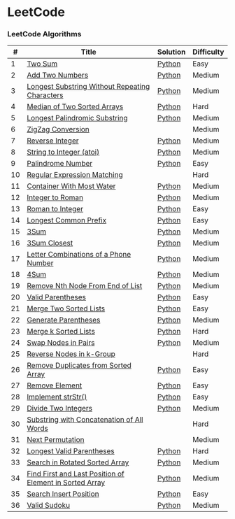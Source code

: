 LeetCode
========

### LeetCode Algorithms


| # | Title | Solution | Difficulty |
|---| ----- | -------- | ---------- |
|1|[Two Sum](https://leetcode.com/problems/two-sum/) | [Python](./algorithms/python/TwoSum/TwoSum.py)|Easy|
|2|[Add Two Numbers](https://leetcode.com/problems/add-two-numbers/) | [Python](./algorithms/python/AddTwoNumbers/AddTwoNumbers.py)|Medium|
|3|[Longest Substring Without Repeating Characters](https://leetcode.com/problems/longest-substring-without-repeating-characters/) | [Python](./algorithms/python/LongestSubstringWithoutRepeatingCharecters/LongestSubstringWithoutRepeatingCharacters.py)|Medium|
|4|[Median of Two Sorted Arrays](https://leetcode.com/problems/median-of-two-sorted-arrays/) | [Python](./algorithms/python/MedianOfTwoSortedArrays/MedianOfTwoSortedArrays.py)|Hard|
|5|[Longest Palindromic Substring](https://leetcode.com/problems/longest-palindromic-substring/) | [Python](./algorithms/python/LongestPalindromicSubstring/LongestPalindromicSubstring.py)|Medium|
|6|[ZigZag Conversion](https://leetcode.com/problems/zigzag-conversion/) | |Medium|
|7|[Reverse Integer](https://leetcode.com/problems/reverse-integer/) | [Python](./algorithms/python/ReverseInteger/ReverseInteger.py)|Medium|
|8|[String to Integer (atoi)](https://leetcode.com/problems/string-to-integer-atoi/) | [Python](./algorithms/python/StringToInteger(atoi)/StringToInteger(atoi).py)|Medium|
|9|[Palindrome Number](https://leetcode.com/problems/palindrome-number/) | [Python](./algorithms/python/PalindromeNumber/PalindromeNumber.py)|Easy|
|10|[Regular Expression Matching](https://leetcode.com/problems/regular-expression-matching/) | |Hard|
|11|[Container With Most Water](https://leetcode.com/problems/container-with-most-water/) | [Python](./algorithms/python/ContainerWithMostWater/ContainerWithMostWater.py)|Medium|
|12|[Integer to Roman](https://leetcode.com/problems/integer-to-roman/) | [Python](./algorithms/python/IntegerToRoman/IntegerToRoman.py)|Medium|
|13|[Roman to Integer](https://leetcode.com/problems/roman-to-integer/) | [Python](./algorithms/python/RomanToInteger/RomanToInteger.py)|Easy|
|14|[Longest Common Prefix](https://leetcode.com/problems/longest-common-prefix/) | [Python](./algorithms/python/LongestCommonPrefix/LongestCommonPrefix.py)|Easy|
|15|[3Sum](https://leetcode.com/problems/3sum/) | [Python](./algorithms/python/3Sum/3Sum.py)|Medium|
|16|[3Sum Closest](https://leetcode.com/problems/3sum-closest/) | [Python](./algorithms/python/3SumClosest/3SumClosest.py)|Medium|
|17|[Letter Combinations of a Phone Number](https://leetcode.com/problems/letter-combinations-of-a-phone-number/) | [Python](./algorithms/python/LetterCombinationsOfAPhoneNumber/LetterCombinationsOfAPhoneNumber.py)|Medium|
|18|[4Sum](https://leetcode.com/problems/4sum/) | [Python](./algorithms/python/4Sum/4Sum.py)|Medium|
|19|[Remove Nth Node From End of List](https://leetcode.com/problems/remove-nth-node-from-end-of-list/) | [Python](./algorithms/python/RemoveNthNodeFromEndofList/RemoveNthNodeFromEndofList.py)|Medium|
|20|[Valid Parentheses](https://leetcode.com/problems/valid-parentheses/) | [Python](./algorithms/python/ValidParentheses/ValidParentheses.py)|Easy|
|21|[Merge Two Sorted Lists](https://leetcode.com/problems/merge-two-sorted-lists/) | [Python](./algorithms/python/MergeTwoSortedLists/MergeTwoSortedLists.py)|Easy|
|22|[Generate Parentheses](https://leetcode.com/problems/generate-parentheses/) | [Python](./algorithms/python/GenerateParentheses/GenerateParentheses.py)|Medium|
|23|[Merge k Sorted Lists](https://leetcode.com/problems/merge-k-sorted-lists/) | [Python](./algorithms/python/MergeKSortedLists/MergeKSortedLists.py)|Hard|
|24|[Swap Nodes in Pairs](https://leetcode.com/problems/swap-nodes-in-pairs/) | [Python](./algorithms/python/SwapNodesInPairs/SwapNodesInPairs.py)|Medium|
|25|[Reverse Nodes in k-Group](https://leetcode.com/problems/reverse-nodes-in-k-group/) | |Hard|
|26|[Remove Duplicates from Sorted Array](https://leetcode.com/problems/remove-duplicates-from-sorted-array/) | [Python](./algorithms/python/RemoveDuplicatesFromSortedArray/RemoveDuplicatesFromSortedArray.py)|Easy|
|27|[Remove Element](https://leetcode.com/problems/remove-element/) | [Python](./algorithms/python/RemoveElement/RemoveElement.py)|Easy|
|28|[Implement strStr()](https://leetcode.com/problems/implement-strstr/) | [Python](./algorithms/python/ImplementStrStr()/ImplementStrStr().py)|Easy|
|29|[Divide Two Integers](https://leetcode.com/problems/divide-two-integers/) | [Python](./algorithms/python/DivideTwoIntegers/DivideTwoIntegers.py)|Medium|
|30|[Substring with Concatenation of All Words](https://leetcode.com/problems/substring-with-concatenation-of-all-words/) | |Hard|
|31|[Next Permutation](https://leetcode.com/problems/next-permutation/) | |Medium|
|32|[Longest Valid Parentheses](https://leetcode.com/problems/longest-valid-parentheses/) | [Python](./algorithms/python/LongestValidParentheses/LongestValidParentheses.py)|Hard|
|33|[Search in Rotated Sorted Array](https://leetcode.com/problems/search-in-rotated-sorted-array/) | [Python](./algorithms/python/SearchInRotatedSortedArray/SearchInRotatedSortedArray.py)|Medium|
|34|[Find First and Last Position of Element in Sorted Array](https://leetcode.com/problems/find-first-and-last-position-of-element-in-sorted-array/) | [Python](./algorithms/python/FindFirstAndLastPositionOfElementInSortedArray/FindFirstAndLastPositionOfElementInSortedArray.py)|Medium|
|35|[Search Insert Position](https://leetcode.com/problems/search-insert-position/) | [Python](./algorithms/python/SearchInsertPosition/SearchInsertPosition.py)|Easy|
|36|[Valid Sudoku](https://leetcode.com/problems/valid-sudoku/) | [Python](./algorithms/python/ValidSudoku/ValidSudoku.py)|Medium|
